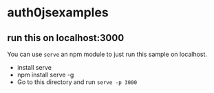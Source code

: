 # auth0jsexamples

## run this on localhost:3000
You can use `serve` an npm module to just run this sample on localhost.
- install serve
- npm install serve -g
- Go to this directory and run `serve -p 3000`

